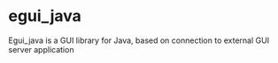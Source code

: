 # egui_java
Egui_java is a GUI library for Java, based on connection to external GUI server application
